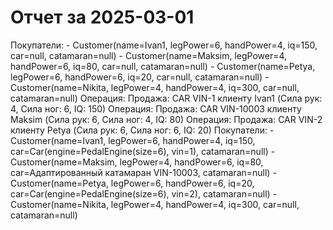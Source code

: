 # Отчет за 2025-03-01

Покупатели: - Customer(name=Ivan1, legPower=6, handPower=4, iq=150, car=null, catamaran=null) - Customer(name=Maksim, legPower=4, handPower=6, iq=80, car=null, catamaran=null) - Customer(name=Petya, legPower=6, handPower=6, iq=20, car=null, catamaran=null) - Customer(name=Nikita, legPower=4, handPower=4, iq=300, car=null, catamaran=null)
Операция: Продажа: CAR VIN-1 клиенту Ivan1 (Сила рук: 4, Сила ног: 6, IQ: 150)
Операция: Продажа: CAR VIN-10003 клиенту Maksim (Сила рук: 6, Сила ног: 4, IQ: 80)
Операция: Продажа: CAR VIN-2 клиенту Petya (Сила рук: 6, Сила ног: 6, IQ: 20)
Покупатели: - Customer(name=Ivan1, legPower=6, handPower=4, iq=150, car=Car(engine=PedalEngine(size=6), vin=1), catamaran=null) - Customer(name=Maksim, legPower=4, handPower=6, iq=80, car=Адаптированный катамаран VIN-10003, catamaran=null) - Customer(name=Petya, legPower=6, handPower=6, iq=20, car=Car(engine=PedalEngine(size=6), vin=2), catamaran=null) - Customer(name=Nikita, legPower=4, handPower=4, iq=300, car=null, catamaran=null)

